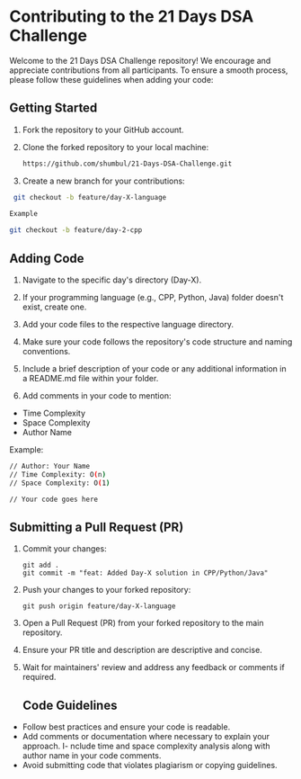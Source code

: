 # Contributing to the 21 Days DSA Challenge

Welcome to the 21 Days DSA Challenge repository! We encourage and appreciate contributions from all participants. To ensure a smooth process, please follow these guidelines when adding your code:

## Getting Started

1. Fork the repository to your GitHub account.

2. Clone the forked repository to your local machine:
   ```bash
   https://github.com/shumbul/21-Days-DSA-Challenge.git

3. Create a new branch for your contributions:
  ```bash
   git checkout -b feature/day-X-language
   
Example

git checkout -b feature/day-2-cpp
```
## Adding Code

1. Navigate to the specific day's directory (Day-X).

2. If your programming language (e.g., CPP, Python, Java) folder doesn't exist, create one.

3. Add your code files to the respective language directory.

4. Make sure your code follows the repository's code structure and naming conventions.

5. Include a brief description of your code or any additional information in a README.md file within your folder.

6. Add comments in your code to mention:

- Time Complexity
- Space Complexity
- Author Name

Example:

```bash
// Author: Your Name
// Time Complexity: O(n)
// Space Complexity: O(1)

// Your code goes here
```

## Submitting a Pull Request (PR)

1. Commit your changes:
   ```
   git add .
   git commit -m "feat: Added Day-X solution in CPP/Python/Java"
   ```
2. Push your changes to your forked repository:
   ```
   git push origin feature/day-X-language
    ````



3. Open a Pull Request (PR) from your forked repository to the main repository.

4. Ensure your PR title and description are descriptive and concise.

5. Wait for maintainers' review and address any feedback or comments if required.

   ## Code Guidelines
- Follow best practices and ensure your code is readable.
- Add comments or documentation where necessary to explain your approach.
I- nclude time and space complexity analysis along with author name in your code comments.
- Avoid submitting code that violates plagiarism or copying guidelines.





